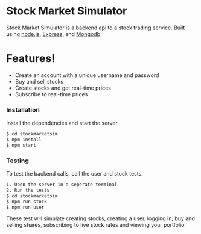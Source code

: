 # Stock Market Simulator

Stock Market Simulator is a backend api to a stock trading service.
Built using [node.js], [Express], and [Mongodb]

# Features!
  - Create an account with a unique username and password
  - Buy and sell stocks
  - Create stocks and get real-time prices
  - Subscribe to real-time prices

### Installation

Install the dependencies and start the server.

```sh
$ cd stockmarketsim
$ npm install -
$ npm start
```

### Testing

To test the backend calls, call the user and stock tests.

```sh
1. Open the server in a seperate terminal
2. Run the tests
$ cd stockmarketsim
$ npm run stock
$ npm run user
```

These test will simulate creating stocks, creating a user, logging in, buy and selling shares, subscribing to live stock rates and viewing your portfolio
  
   [node.js]: <http://nodejs.org>
   [mongodb]: <https://www.mongodb.com/2>
   [express]: <http://expressjs.com>
   
